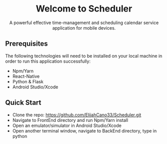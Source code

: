<div align="center">
  
#  Welcome to Scheduler  

A powerful effective time-management and scheduling calendar service application for mobile devices.

</div>

## Prerequisites  
The following technologies will need to be installed on your local machine in order to run this application successfully:
*   Npm/Yarn  
*   React-Native  
*   Python & Flask  
*   Android Studio/Xcode  

## Quick Start
*   Clone the repo: https://github.com/ElijahCano33/Scheduler.git
*   Navigate to FrontEnd directory and run Npm/Yarn install
*   Open an emulator/simulator in Android Studio/Xcode
*   Open another terminal window, navigate to BackEnd directory, type in python

